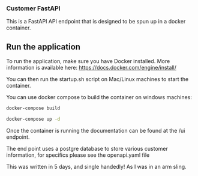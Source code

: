 ### Customer FastAPI
This is a FastAPI API endpoint that is designed to be spun up in a docker container.

## Run the application
To run the application, make sure you have Docker installed. More information is available here:
https://docs.docker.com/engine/install/

You can then run the startup.sh script on Mac/Linux machines to start the container.

You can use docker compose to build the container on windows machines:
```bash
docker-compose build

docker-compose up -d
```

Once the container is running the documentation can be found at the /ui endpoint.

The end point uses a postgre database to store various customer information, for specifics please see the openapi.yaml file

This was written in 5 days, and single handedly! As I was in an arm sling.
